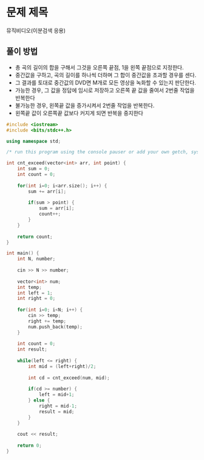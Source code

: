 # 문제 제목
뮤직비디오(이분검색 응용)
## 풀이 방법
- 총 곡의 길이의 합을 구해서 그것을 오른쪽 끝점, 1을 왼쪽 끝점으로 지정한다.
- 중간값을 구하고, 곡의 길이를 하나씩 더하며 그 합이 중간값을 초과할 경우를 센다.
- 그 결과를 토대로 중간값의 DVD면 M개로 모든 영상을 녹화할 수 있는지 판단한다.
- 가능한 경우, 그 값을 정답에 임시로 저장하고 오른쪽 끝 값을 줄여서 2번줄 작업을 반복한다
- 불가능한 경우, 왼쪽끝 값을 증가시켜서 2번줄 작업을 반복한다.
- 왼쪽끝 값이 오른쪽끝 값보다 커지게 되면 반복을 중지한다

```C++
#include <iostream>
#include <bits/stdc++.h>

using namespace std; 

/* run this program using the console pauser or add your own getch, system("pause") or input loop */

int cnt_exceed(vector<int> arr, int point) {
	int sum = 0;
	int count = 0;
	
	for(int i=0; i<arr.size(); i++) {
		sum += arr[i];
		
		if(sum > point) {
			sum = arr[i];
			count++;
		}
	}
	
	return count;
}

int main() {
	int N, number;
	
	cin >> N >> number;
	
	vector<int> num;
	int temp;
	int left = 1;
	int right = 0;
	
	for(int i=0; i<N; i++) {
		cin >> temp;
		right += temp;
		num.push_back(temp);
	}
	
	int count = 0;
	int result;
	
	while(left <= right) {
		int mid = (left+right)/2;
		
		int cd = cnt_exceed(num, mid);
		
		if(cd >= number) {
			left = mid+1;
		} else {
			right = mid-1;
			result = mid;
		}
	}
	
	cout << result;
	
	return 0;
}
```
